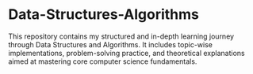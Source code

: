# Data-Structures-Algorithms
This repository contains my structured and in-depth learning journey through Data Structures and Algorithms. It includes topic-wise implementations, problem-solving practice, and theoretical explanations aimed at mastering core computer science fundamentals.
